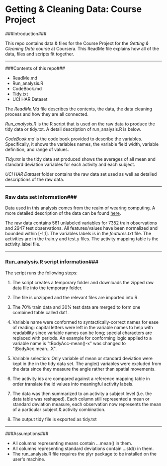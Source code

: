 Getting & Cleaning Data: Course Project
====================================

###Introduction###

This repo contains data & files for the Course Project for the *Getting & Cleaning Data* course at Coursera.  This ReadMe file explains how all of the data, files and scripts fit together.  

----------


###Contents of this repo###

 - ReadMe.md
 - Run_analysis.R
 - CodeBook.md
 - Tidy.txt
 - UCI HAR Dataset

The *ReadMe.Md* file describes the contents, the data, the data cleaning process and how they are all connected.  


*Run_analysis.R* is the R script that is used on the raw data to produce the tidy data or tidy.txt.  A detail description of run_analysis.R is below.


*CodeBook.md* is the code book provided to describe the variables.  Specifically, it shows the variables names, the variable field width, variable definition, and range of values.


*Tidy.txt* is the tidy data set produced shows the averages of all mean and standard deviation variables for each activity and each subject.

*UCI HAR Dataset* folder contains the raw data set used as well as detailed descriptions of the raw data.

----------

### Raw data set information###

Data used in this analysis comes from the realm of wearing computing.  A more detailed description of the data can be found [here][1].

The raw data contains 561 unlabeled variables for 7352 train observations and 2947 test observations.  All features/values have been normalized and bounded within [-1,1].  The variables labels is in the *features.txt* file.  The activities are in the train.y and test.y files.  The activity mapping table is the activity_label file.


----------
### Run_analysis.R script information###

The script runs the following steps:

 1. The script creates a temporary folder and downloads the zipped raw data file into the temporary folder.   

 2. The file is unzipped and the relevant files are imported into R.  

 3. The 70% train data and 30% test data are merged to form one combined table called dat1.

 4. Variable name were conformed to syntactically-correct names for ease of reading: capital letters were left in the variable names to help with readability since variable names can be long; special characters are replaced with periods.  An example for conforming logic applied to a variable name is "tBodyAcc-mean()-x" was changed to "tBodyAcc.mean...X".
    
 5. Variable selection:  Only variable of mean or standard deviation were kept in the in the tidy data set.  The angle() variables were excluded from the data since they measure the angle rather than spatial movements.  

 6. The activity ids are compared against a reference mapping table in order translate the id values into meaningful activity labels.

 7. The data was then summarized to an activity a subject level (i.e. the data table was reshaped).  Each column still represented a mean or standard deviation measure, each observation now represents the mean of a particular subject & activity combination.

 8. The output tidy file is exported as tidy.txt


----------
###Assumptions###

 * All columns representing means contain ...mean() in them.
 * All columns representing standard deviations contain ...std() in them.
 * The run_analysis.R file requires the plyr package to be installed on the user's machine.

  [1]: http://archive.ics.uci.edu/ml/datasets/Human+Activity+Recognition+Using+Smartphones